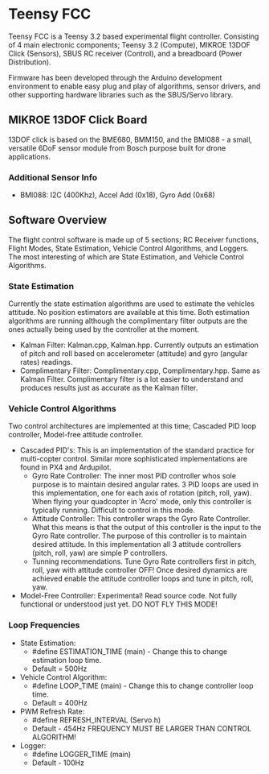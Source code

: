 # Teensy FCC
Teensy FCC is a Teensy 3.2 based experimental flight controller. Consisting of 4 main electronic components; Teensy 3.2 (Compute), MIKROE 13DOF Click (Sensors), SBUS RC receiver (Control), and a breadboard (Power Distribution).

Firmware has been developed through the Arduino development environment to enable easy plug and play of algorithms, sensor drivers, and other supporting hardware libraries such as the SBUS/Servo library.

## MIKROE 13DOF Click Board
13DOF click is based on the BME680, BMM150, and the BMI088 - a small, versatile 6DoF sensor module from Bosch purpose built for drone applications.
### Additional Sensor Info
- BMI088: I2C (400Khz), Accel Add (0x18), Gyro Add (0x68)

## Software Overview
The flight control software is made up of 5 sections; RC Receiver functions, Flight Modes, State Estimation, Vehicle Control Algorithms, and Loggers. The most interesting of which are State Estimation, and Vehicle Control Algorithms.

### State Estimation
Currently the state estimation algorithms are used to estimate the vehicles attitude. No position estimators are available at this time. Both estimation algorithms are running although the complimentary filter outputs are the ones actually being used by the controller at the moment.

- Kalman Filter: Kalman.cpp, Kalman.hpp. Currently outputs an estimation of pitch and roll based on accelerometer (attitude) and gyro (angular rates) readings.
- Complimentary Filter: Complimentary.cpp, Complimentary.hpp. Same as Kalman Filter. Complimentary filter is a lot easier to understand and produces results just as accurate as the Kalman filter.

### Vehicle Control Algorithms
Two control architectures are implemented at this time; Cascaded PID loop controller, Model-free attitude controller.
- Cascaded PID's: This is an implementation of the standard practice for multi-copter control. Similar more sophisticated implementations are found in PX4 and Ardupilot.
    - Gyro Rate Controller: The inner most PID controller whos sole purpose is to maintain desired angular rates. 3 PID loops are used in this implementation, one for each axis of rotation (pitch, roll, yaw). When flying your quadcopter in 'Acro' mode, only this controller is typically running. Difficult to control in this mode.
    - Attitude Controller: This controller wraps the Gyro Rate Controller. What this means is that the output of this controller is the input to the Gyro Rate controller. The purpose of this controller is to maintain desired attitude. In this implementation all 3 attitude controllers (pitch, roll, yaw) are simple P controllers.
    - Tunning recommendations. Tune Gyro Rate controllers first in pitch, roll, yaw with attitude controller OFF! Once desired dynamics are achieved enable the attitude controller loops and tune in pitch, roll, yaw.
- Model-Free Controller: Experimental! Read source code. Not fully functional or understood just yet. DO NOT FLY THIS MODE!

### Loop Frequencies
- State Estimation:
    - #define ESTIMATION_TIME (main) - Change this to change estimation loop time.
    - Default = 500Hz
- Vehicle Control Algorithm:
    - #define LOOP_TIME (main) - Change this to change controller loop time.
    - Default = 400Hz
- PWM Refresh Rate:
    - #define REFRESH_INTERVAL (Servo.h)
    - Default - 454Hz FREQUENCY MUST BE LARGER THAN CONTROL ALGORITHM!
- Logger:
    - #define LOGGER_TIME (main)
    - Default - 100Hz